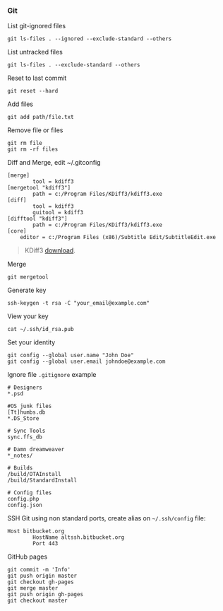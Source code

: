 ### Git

List git-ignored files
```
git ls-files . --ignored --exclude-standard --others
```

List untracked files
```
git ls-files . --exclude-standard --others
```

Reset to last commit
```
git reset --hard
```

Add files
```
git add path/file.txt
```

Remove file or files
```
git rm file
git rm -rf files
```

Diff and Merge, edit ~/.gitconfig
```
[merge]
        tool = kdiff3
[mergetool "kdiff3"]
        path = c:/Program Files/KDiff3/kdiff3.exe
[diff]
        tool = kdiff3
        guitool = kdiff3
[difftool "kdiff3"]
        path = c:/Program Files/KDiff3/kdiff3.exe
[core]
	editor = c:/Program Files (x86)/Subtitle Edit/SubtitleEdit.exe
```

> KDiff3 [download](http://kdiff3.sourceforge.net/).

Merge
```
git mergetool
```

Generate key
```
ssh-keygen -t rsa -C "your_email@example.com"
```

View your key
```
cat ~/.ssh/id_rsa.pub
```

Set your identity
```
git config --global user.name "John Doe"
git config --global user.email johndoe@example.com
```

Ignore file `.gitignore` example
```
# Designers
*.psd

#OS junk files
[Tt]humbs.db
*.DS_Store

# Sync Tools
sync.ffs_db

# Damn dreamweaver
*_notes/

# Builds
/build/OTAInstall
/build/StandardInstall

# Config files
config.php
config.json
```

SSH Git using non standard ports, create alias on `~/.ssh/config` file:
```
Host bitbucket.org
        HostName altssh.bitbucket.org
        Port 443
```

GitHub pages
```
git commit -m 'Info'
git push origin master
git checkout gh-pages
git merge master
git push origin gh-pages
git checkout master
```